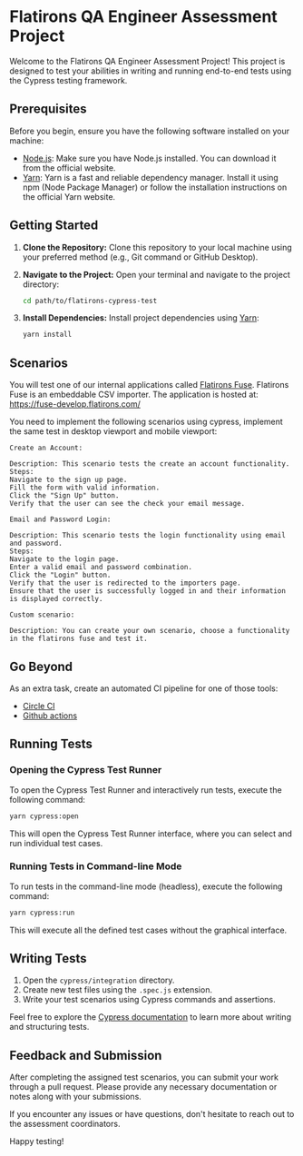 # Flatirons QA Engineer Assessment Project

Welcome to the Flatirons QA Engineer Assessment Project! This project is designed to test your abilities in writing and running end-to-end tests using the Cypress testing framework.

## Prerequisites

Before you begin, ensure you have the following software installed on your machine:

- [Node.js](https://nodejs.org/): Make sure you have Node.js installed. You can download it from the official website.
- [Yarn](https://yarnpkg.com/): Yarn is a fast and reliable dependency manager. Install it using npm (Node Package Manager) or follow the installation instructions on the official Yarn website.

## Getting Started

1. **Clone the Repository:**
   Clone this repository to your local machine using your preferred method (e.g., Git command or GitHub Desktop).

2. **Navigate to the Project:**
   Open your terminal and navigate to the project directory:

   ```bash
   cd path/to/flatirons-cypress-test
   ```

3. **Install Dependencies:**
   Install project dependencies using [Yarn](https://yarnpkg.com/):

   ```bash
   yarn install
   ```

## Scenarios

You will test one of our internal applications called [Flatirons Fuse](https://flatirons.com/products/fuse/).
Flatirons Fuse is an embeddable CSV importer.
The application is hosted at: https://fuse-develop.flatirons.com/

You need to implement the following scenarios using cypress, implement the same test in desktop viewport and mobile viewport:
```
Create an Account:

Description: This scenario tests the create an account functionality.
Steps:
Navigate to the sign up page.
Fill the form with valid information.
Click the "Sign Up" button.
Verify that the user can see the check your email message.
```

```
Email and Password Login:

Description: This scenario tests the login functionality using email and password.
Steps:
Navigate to the login page.
Enter a valid email and password combination.
Click the "Login" button.
Verify that the user is redirected to the importers page.
Ensure that the user is successfully logged in and their information is displayed correctly.

```

```
Custom scenario:

Description: You can create your own scenario, choose a functionality in the flatirons fuse and test it.
```

## Go Beyond

As an extra task, create an automated CI pipeline for one of those tools:
- [Circle CI](https://circleci.com/)
- [Github actions](https://docs.github.com/en/actions)

## Running Tests

### Opening the Cypress Test Runner

To open the Cypress Test Runner and interactively run tests, execute the following command:

```bash
yarn cypress:open
```

This will open the Cypress Test Runner interface, where you can select and run individual test cases.

### Running Tests in Command-line Mode

To run tests in the command-line mode (headless), execute the following command:

```bash
yarn cypress:run
```

This will execute all the defined test cases without the graphical interface.

## Writing Tests

1. Open the `cypress/integration` directory.
2. Create new test files using the `.spec.js` extension.
3. Write your test scenarios using Cypress commands and assertions.

Feel free to explore the [Cypress documentation](https://docs.cypress.io/) to learn more about writing and structuring tests.

## Feedback and Submission

After completing the assigned test scenarios, you can submit your work through a pull request. Please provide any necessary documentation or notes along with your submissions.

If you encounter any issues or have questions, don't hesitate to reach out to the assessment coordinators.

Happy testing!
